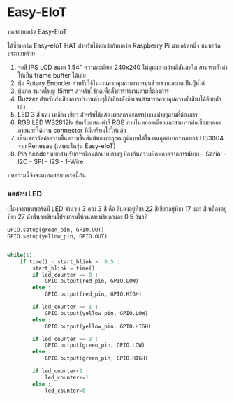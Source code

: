 # Easy-EIoT
ทดสอบบอร์ด Easy-EIoT

ได้ซื้อบอร์ด Easy-eIoT HAT สำหรับใช้ต่อเข้ากับบอร์ด Raspberry Pi มาบอร์ดหนึ่ง 
บนบอร์ดประกอบด้วย

1. จอสี  IPS LCD ขนาด 1.54" ความละเอียด 240x240 ให้มุมมองกว้างสีสันสดใส สามารถตั้งค่าให้เป็น frame buffer ได้เลย
2. ปุ่ม Rotary Encoder สำหรับใช้ในงานควบคุมสามารถหมุนซ้ายขวาและกดเป็นปุ่มได้
3. ปุ่มกด ขนาดใหญ่ 15mm สำหรับใช้กดเพื่อสั่งการทำงานตามที่ต้องการ
4. Buzzer สำหรับส่งเสียงการทำงานต่างๆให้เสียงดังชัดเจนสามารถควบคุมความถี่เสียงได้ด้วยตัวเอง
5. LED 3 สี แดง เหลือง เขียว สำหรับใช้แสดงผลสถานะการทำงานต่างๆตามที่ต้องการ
6. RGB LED WS2812b สำหรับแสดงค่าสี RGB ภายในหลอดเดียวและสามารถต่อเชื่อมหลอดภายนอกได้ผ่าน connector ที่มีเตรียมไว้ให้แล้ว
7. เซ็นเซอร์วัดค่าความชื้นความชื้นสัมพัทธ์และอุณหภูมิแบบใช้ในงานอุตสาหกรรมเบอร์ HS3004 จาก Renesas (เฉพาะในรุ่น Easy-eIoT)
8. Pin header แยกสำหรับการเชื่อมต่อแบบต่างๆ ป้องกันความผิดพลาดจากการนับขา - Serial - I2C - SPI - I2S - 1-Wire

บทความนี้จึงจะมาทดสอบบอร์ดนี้กัน 

### ทดสอบ LED 
เนื่องจากบนบอร์ดมี LED จำนวน 3 ดวง 3 สี คือ สีแดงอยู่ที่ขา 22 สีเขียวอยู่ที่ขา 17 และ สีเหลืองอยู่ที่ขา 27 ดังนั้นจะเขียนโปรแกรมให้วนกระพริบดวงละ 0.5 วินาที 

```Python
GPIO.setup(green_pin, GPIO.OUT)
GPIO.setup(yellow_pin, GPIO.OUT)


while(1):
    if time() - start_blink >  0.5 :
        start_blink = time()
        if led_counter == 0 :
            GPIO.output(red_pin, GPIO.LOW)
        else :
            GPIO.output(red_pin, GPIO.HIGH)

        if led_counter == 1 :
            GPIO.output(yellow_pin, GPIO.LOW)
        else :
            GPIO.output(yellow_pin, GPIO.HIGH)

        if led_counter == 2 :
            GPIO.output(green_pin, GPIO.LOW)
        else :
            GPIO.output(green_pin, GPIO.HIGH)

        if led_counter<2 :
            led_counter+=1
        else :
            led_counter=0
```
